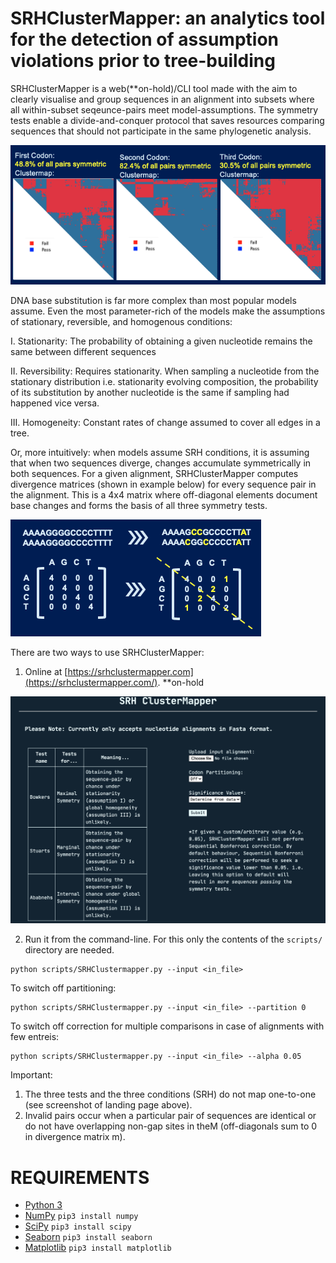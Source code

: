 # SRHClusterMapper: an analytics tool for the detection of assumption violations prior to tree-building

SRHClusterMapper is a web(**on-hold)/CLI tool made with the aim to clearly visualise and group sequences in an alignment into subsets where all within-subset seqeunce-pairs meet model-assumptions. The symmetry tests enable a divide-and-conquer protocol that saves resources comparing sequences that should not participate in the same phylogenetic analysis. 

![SRHClusterMapper screenshot](/images/gallery1.png)

DNA base substitution is far more complex than most popular models assume. Even the most parameter-rich of the models make the assumptions of stationary, reversible, and homogenous conditions:

I. Stationarity: The probability of obtaining a given nucleotide remains the same between different sequences

II. Reversibility: Requires stationarity. When sampling a nucleotide from the stationary distribution i.e. stationarity evolving composition, the probability of its substitution by another nucleotide is the same if sampling had happened vice versa.

III. Homogeneity: Constant rates of change assumed to cover all edges in a tree.

Or, more intuitively: when models assume SRH conditions, it is assuming that when two sequences diverge, changes accumulate symmetrically in both sequences. For a given alignment, SRHClusterMapper computes divergence matrices (shown in example below) for every sequence pair in the alignment. This is a 4x4 matrix where off-diagonal elements document base changes and forms the basis of all three symmetry tests.

![SRHClusterMapper screenshot](/images/gallery0.png)

There are two ways to use SRHClusterMapper:
1. Online at [https://srhclustermapper.com](https://srhclustermapper.com/). **on-hold

![SRHClusterMapper screenshot](/images/gallery3.png)

2. Run it from the command-line. For this only the contents of the `scripts/` directory are needed.
```
python scripts/SRHClustermapper.py --input <in_file>
```

To switch off partitioning:
```
python scripts/SRHClustermapper.py --input <in_file> --partition 0
```

To switch off correction for multiple comparisons in case of alignments with few entreis:
```
python scripts/SRHClustermapper.py --input <in_file> --alpha 0.05
```

Important:
1. The three tests and the three conditions (SRH) do not map one-to-one (see screenshot of landing page above).
2. Invalid pairs occur when a particular pair of sequences are identical or do not have overlapping non-gap sites in theM (off-diagonals sum to 0 in divergence matrix m).

REQUIREMENTS
===
* [Python 3](https://www.python.org/downloads/)
* [NumPy](http://www.numpy.org/) `pip3 install numpy`
* [SciPy](http://scipy.org/) `pip3 install scipy`
* [Seaborn](https://seaborn.pydata.org/) `pip3 install seaborn`
* [Matplotlib](https://matplotlib.org/) `pip3 install matplotlib`